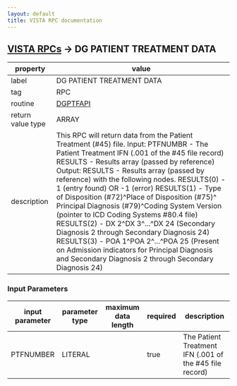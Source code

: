 ```yaml
---
layout: default
title: VISTA RPC documentation
---
```




## [VISTA RPCs](TableOfContent.md) &#8594; DG PATIENT TREATMENT DATA 

 property | value 
--- | --- 
 label | DG PATIENT TREATMENT DATA
 tag | RPC
 routine | [DGPTFAPI](http://code.osehra.org/dox/Routine_DGPTFAPI_source.html)
 return value type | ARRAY
 description | This RPC will return data from the Patient Treatment (#45) file. Input:  PTFNUMBR - The Patient Treatment IFN (.001 of the #45 file record)   RESULTS - Results array (passed by reference)     Output:     RESULTS - Results array (passed by reference) with the following               nodes.   RESULTS(0) - 1 (entry found) OR -1 (error)  RESULTS(1) - Type of Disposition (#72)^Place of Disposition (#75)^               Principal Diagnosis (#79)^Coding System Version (pointer to              ICD Coding Systems #80.4 file)  RESULTS(2) - DX 2^DX 3^...^DX 24 (Secondary Diagnosis 2 through Secondary              Diagnosis 24)  RESULTS(3) - POA 1^POA 2^...^POA 25 (Present on Admission indicators for              Principal Diagnosis and Secondary Diagnosis 2 through               Secondary Diagnosis 24) 

### Input Parameters

| input parameter | parameter type | maximum data length | required | description | 
| --- | --- | --- | --- | --- | 
| PTFNUMBER | LITERAL |  | true | The Patient Treatment IFN (.001 of the #45 file record)  | 